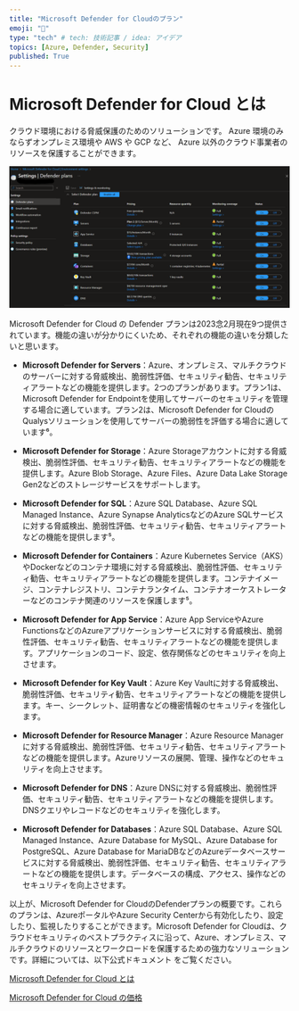 ```yaml
---
title: "Microsoft Defender for Cloudのプラン"
emoji: "🐋"
type: "tech" # tech: 技術記事 / idea: アイデア
topics: [Azure, Defender, Security]
published: True
---
```

# Microsoft Defender for Cloud とは
クラウド環境における脅威保護のためのソリューションです。 Azure 環境のみならずオンプレミス環境や AWS や GCP など、 Azure 以外のクラウド事業者のリソースを保護することができます。　　

![defenderimage](/images/a4a8ae536b31a2/image1.png)　　

Microsoft Defender for Cloud の Defender プランは2023念2月現在9つ提供されています。機能の違いが分かりにくいため、それぞれの機能の違いを分類したいと思います。

- **Microsoft Defender for Servers**：Azure、オンプレミス、マルチクラウドのサーバーに対する脅威検出、脆弱性評価、セキュリティ勧告、セキュリティアラートなどの機能を提供します。2つのプランがあります。プラン1は、Microsoft Defender for Endpointを使用してサーバーのセキュリティを管理する場合に適しています。プラン2は、Microsoft Defender for CloudのQualysソリューションを使用してサーバーの脆弱性を評価する場合に適しています⁶。

- **Microsoft Defender for Storage**：Azure Storageアカウントに対する脅威検出、脆弱性評価、セキュリティ勧告、セキュリティアラートなどの機能を提供します。Azure Blob Storage、Azure Files、Azure Data Lake Storage Gen2などのストレージサービスをサポートします。

- **Microsoft Defender for SQL**：Azure SQL Database、Azure SQL Managed Instance、Azure Synapse AnalyticsなどのAzure SQLサービスに対する脅威検出、脆弱性評価、セキュリティ勧告、セキュリティアラートなどの機能を提供します⁵。

- **Microsoft Defender for Containers**：Azure Kubernetes Service（AKS）やDockerなどのコンテナ環境に対する脅威検出、脆弱性評価、セキュリティ勧告、セキュリティアラートなどの機能を提供します。コンテナイメージ、コンテナレジストリ、コンテナランタイム、コンテナオーケストレーターなどのコンテナ関連のリソースを保護します⁵。

- **Microsoft Defender for App Service**：Azure App ServiceやAzure FunctionsなどのAzureアプリケーションサービスに対する脅威検出、脆弱性評価、セキュリティ勧告、セキュリティアラートなどの機能を提供します。アプリケーションのコード、設定、依存関係などのセキュリティを向上させます。

- **Microsoft Defender for Key Vault**：Azure Key Vaultに対する脅威検出、脆弱性評価、セキュリティ勧告、セキュリティアラートなどの機能を提供します。キー、シークレット、証明書などの機密情報のセキュリティを強化します。

- **Microsoft Defender for Resource Manager**：Azure Resource Managerに対する脅威検出、脆弱性評価、セキュリティ勧告、セキュリティアラートなどの機能を提供します。Azureリソースの展開、管理、操作などのセキュリティを向上させます。

- **Microsoft Defender for DNS**：Azure DNSに対する脅威検出、脆弱性評価、セキュリティ勧告、セキュリティアラートなどの機能を提供します。DNSクエリやレコードなどのセキュリティを強化します。

- **Microsoft Defender for Databases**：Azure SQL Database、Azure SQL Managed Instance、Azure Database for MySQL、Azure Database for PostgreSQL、Azure Database for MariaDBなどのAzureデータベースサービスに対する脅威検出、脆弱性評価、セキュリティ勧告、セキュリティアラートなどの機能を提供します。データベースの構成、アクセス、操作などのセキュリティを向上させます。


以上が、Microsoft Defender for CloudのDefenderプランの概要です。これらのプランは、AzureポータルやAzure Security Centerから有効化したり、設定したり、監視したりすることができます。Microsoft Defender for Cloudは、クラウドセキュリティのベストプラクティスに沿って、Azure、オンプレミス、マルチクラウドのリソースとワークロードを保護するための強力なソリューションです。詳細については、以下公式ドキュメント をご覧ください。 

[Microsoft Defender for Cloud とは](https://learn.microsoft.com/ja-jp/azure/defender-for-cloud/defender-for-cloud-introduction)  

[Microsoft Defender for Cloud の価格](https://azure.microsoft.com/ja-jp/pricing/details/defender-for-cloud/)